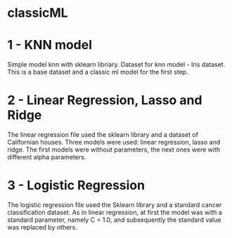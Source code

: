 # classicML
# 1 - KNN model
Simple model knn with sklearn libriary. Dataset for knn model - Iris dataset. This is a base dataset and a classic ml model for the first step.
# 2 - Linear Regression, Lasso and Ridge
The linear regression file used the sklearn library and a dataset of Californian houses. Three models were used: linear regression, lasso and ridge. The first models were without parameters, the next ones were with different alpha parameters.
# 3 - Logistic Regression
The logistic regression file used the Sklearn library and a standard cancer classification dataset. As in linear regression, at first the model was with a standard parameter, namely C = 1.0, and subsequently the standard value was replaced by others.
